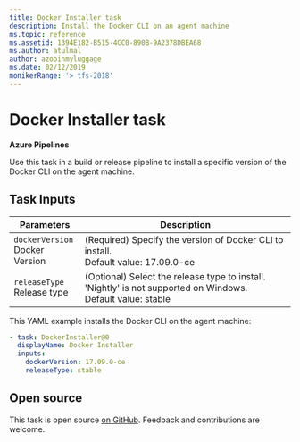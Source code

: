 ```yaml
---
title: Docker Installer task
description: Install the Docker CLI on an agent machine
ms.topic: reference
ms.assetid: 1394E182-B515-4CC0-890B-9A2378DBEA68
ms.author: atulmal
author: azooinmyluggage
ms.date: 02/12/2019
monikerRange: '> tfs-2018'
---
```


# Docker Installer task

**Azure Pipelines**

Use this task in a build or release pipeline to install a specific version of
the Docker CLI on the agent machine.

## Task Inputs

<table><thead><tr><th>Parameters</th><th>Description</th></tr></thead>
<tr><td><code>dockerVersion</code><br/>Docker Version</td><td>(Required) Specify the version of Docker CLI to install.<br/>Default value: 17.09.0-ce</td></tr>
<tr><td><code>releaseType</code><br/>Release type</td><td>(Optional) Select the release type to install. 'Nightly' is not supported on Windows.<br/>Default value: stable</td></tr>
</table>

This YAML example installs the Docker CLI on the agent machine:

```YAML
- task: DockerInstaller@0
  displayName: Docker Installer
  inputs:
    dockerVersion: 17.09.0-ce
    releaseType: stable
```

## Open source

This task is open source [on GitHub](https://github.com/Microsoft/azure-pipelines-tasks). Feedback and contributions are welcome.